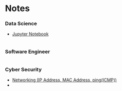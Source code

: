 # Notes

### Data Science
* [Jupyter Notebook](https://github.com/HarukiMiya/Notes/blob/main/topics/jupyter.md)
#

### Software Engineer

#

### Cyber Security 
* [Networking (IP Address, MAC Address, ping(ICMP))](https://github.com/HarukiMiya/Notes/blob/main/topics/networking.md)
* 

